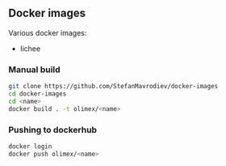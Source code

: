 ## Docker images

Various docker images:

* lichee

### Manual build

```sh
git clone https://github.com/StefanMavrodiev/docker-images
cd docker-images
cd <name>
docker build . -t olimex/<name>
```

### Pushing to dockerhub

```sh
docker login
docker push olimex/<name>
```
